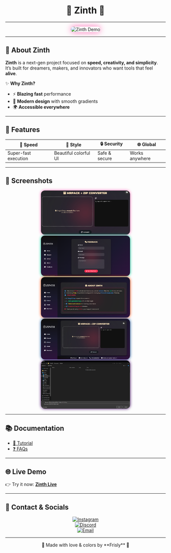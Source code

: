 # <div align="center">🌈 Zinth 🚀</div>

<div align="center">


</div>

---

<div align="center">
  <img src="assets/demo.gif" alt="Zinth Demo" width="600" style="border-radius:15px;box-shadow:0 0 20px #ff69b4;"/>
</div>

---

## 🎨 About Zinth

**Zinth** is a next-gen project focused on **speed, creativity, and simplicity**.  
It’s built for dreamers, makers, and innovators who want tools that feel **alive**.  

✨ **Why Zinth?**
- ⚡ **Blazing fast** performance  
- 🎨 **Modern design** with smooth gradients  
- 🌍 **Accessible everywhere**  

---

## 🌟 Features

<div align="center">

| 🚀 Speed | 🎨 Style | 🔒 Security | 🌐 Global |
|----------|----------|-------------|-----------|
| Super-fast execution | Beautiful colorful UI | Safe & secure | Works anywhere |

</div>

---

## 📸 Screenshots

<div align="center">
<img src="assets/screenshots (5).png" alt="Screenshot 1" width="280" style="border-radius:12px;box-shadow:0 0 10px #ff69b4;"/>  
<img src="assets/screenshots (4).png" alt="Screenshot 2" width="280" style="border-radius:12px;box-shadow:0 0 10px #00c896;"/>  
<img src="assets/screenshots (3).png" alt="Screenshot 3" width="280" style="border-radius:12px;box-shadow:0 0 10px #ff4500;"/>  
<img src="assets/screenshots (2).png" alt="Screenshot 3" width="280" style="border-radius:12px;box-shadow:0 0 10px #0b4a92ff;"/>  
<img src="assets/screenshots (1).png" alt="Screenshot 3" width="280" style="border-radius:12px;box-shadow:0 0 10px #430766ff;"/>  
</div>

---

## 📚 Documentation

- [📖 Tutorial](docs/usage.md)  
- [❓ FAQs](docs/faq.md)  

---

## 🌐 Live Demo

👉 Try it now: [**Zinth Live**](https://zinth.onrender.com/)  

---

## 💌 Contact & Socials

<div align="center">

[![Instagram](https://img.shields.io/badge/Instagram-@frisly.ti-ff69b4?style=for-the-badge&logo=instagram&logoColor=white)](https://instagram.com/frisly.ti)  
[![Discord](https://img.shields.io/badge/Discord-Join%20Server-7289DA?style=for-the-badge&logo=discord&logoColor=white)](https://discord.gg/2USR7aR7v5)  
[![Email](https://img.shields.io/badge/Email-frislybusiness@gmail.com-D14836?style=for-the-badge&logo=gmail&logoColor=white)](mailto:frislybusiness@gmail.com)

</div>

---

<div align="center">  
🌈 Made with love & colors by **Frisly** 💖  
</div>
